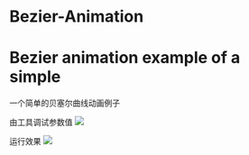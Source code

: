 # Bezier-Animation
# Bezier animation example of a simple
一个简单的贝塞尔曲线动画例子

由工具调试参数值
![](http://upload-images.jianshu.io/upload_images/145010-c5aaadf846e73e1a.gif?imageMogr2/auto-orient/strip)

运行效果
![](http://upload-images.jianshu.io/upload_images/145010-ca17da90e13bcb14.gif?imageMogr2/auto-orient/strip)
